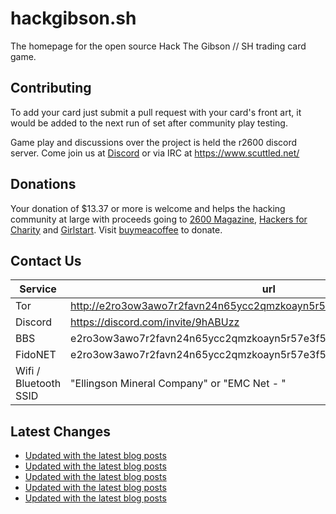# hackgibson.sh
The homepage for the open source Hack The Gibson // SH trading card game.


## Contributing

To add your card just submit a pull request with your card's front art, it would be added to the next run of set after community play testing.

Game play and discussions over the project is held the r2600 discord server. Come join us at [Discord](https://discord.com/invite/9hABUzz) or via IRC at https://www.scuttled.net/


## Donations

Your donation of $13.37 or more is welcome and helps the hacking community at large with proceeds going to [2600 Magazine](https://2600.com/), [Hackers for Charity](https://hackersforcharity.org) and [Girlstart](https://girlstart.org).  Visit [buymeacoffee](https://www.buymeacoffee.com/hackgibson.sh) to donate.


## Contact Us

Service | url
-|-
Tor | http://e2ro3ow3awo7r2favn24n65ycc2qmzkoayn5r57e3f56nvjwdcgg32ad.onion
Discord | https://discord.com/invite/9hABUzz
BBS | e2ro3ow3awo7r2favn24n65ycc2qmzkoayn5r57e3f56nvjwdcgg32ad.onion:23
FidoNET | e2ro3ow3awo7r2favn24n65ycc2qmzkoayn5r57e3f56nvjwdcgg32ad.onion:24554
Wifi / Bluetooth SSID | "Ellingson Mineral Company" or "EMC Net - <fidonet address>"

## Latest Changes
<!-- BLOG-POST-LIST:START -->
- [Updated with the latest blog posts](https://github.com/DFW2600/hackgibson.sh/commit/d22a5291a3c84f5e813b027a14a55b4902e5491c)
- [Updated with the latest blog posts](https://github.com/DFW2600/hackgibson.sh/commit/fee203da27d621025b3aeeac57f8fbfb56c70e4e)
- [Updated with the latest blog posts](https://github.com/DFW2600/hackgibson.sh/commit/607b9652a571489cd9249a598af9490e0427c849)
- [Updated with the latest blog posts](https://github.com/DFW2600/hackgibson.sh/commit/2e90c408b7b99cf089e484fa3a8004589600eeb4)
- [Updated with the latest blog posts](https://github.com/DFW2600/hackgibson.sh/commit/cd857c6f450ae97b06d29af81655ab3cd9a7a25b)
<!-- BLOG-POST-LIST:END -->
